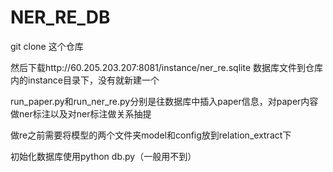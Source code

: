 # NER_RE_DB

git clone 这个仓库

然后下载http://60.205.203.207:8081/instance/ner_re.sqlite 数据库文件到仓库内的instance目录下，没有就新建一个

run_paper.py和run_ner_re.py分别是往数据库中插入paper信息，对paper内容做ner标注以及对ner标注做关系抽提


做re之前需要将模型的两个文件夹model和config放到relation_extract下

初始化数据库使用python db.py（一般用不到）
